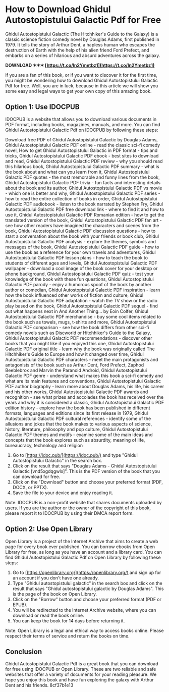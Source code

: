 # How to Download Ghidul Autostopistului Galactic Pdf for Free
 
Ghidul Autostopistului Galactic (The Hitchhiker's Guide to the Galaxy) is a classic science fiction comedy novel by Douglas Adams, first published in 1979. It tells the story of Arthur Dent, a hapless human who escapes the destruction of Earth with the help of his alien friend Ford Prefect, and embarks on a series of hilarious and absurd adventures across the galaxy.
 
**DOWNLOAD ✶✶✶ [https://t.co/ln2Ymetbz1](https://t.co/ln2Ymetbz1)**


 
If you are a fan of this book, or if you want to discover it for the first time, you might be wondering how to download Ghidul Autostopistului Galactic Pdf for free. Well, you are in luck, because in this article we will show you some easy and legal ways to get your own copy of this amazing book.
 
## Option 1: Use IDOCPUB
 
IDOCPUB is a website that allows you to download various documents in PDF format, including books, magazines, manuals, and more. You can find Ghidul Autostopistului Galactic Pdf on IDOCPUB by following these steps:
 
Download free PDF of Ghidul Autostopistului Galactic by Douglas Adams,  Ghidul Autostopistului Galactic PDF online - read the classic sci-fi comedy novel,  How to get Ghidul Autostopistului Galactic in PDF format - tips and tricks,  Ghidul Autostopistului Galactic PDF ebook - best sites to download and read,  Ghidul Autostopistului Galactic PDF review - why you should read this hilarious book,  Ghidul Autostopistului Galactic PDF summary - what is the book about and what can you learn from it,  Ghidul Autostopistului Galactic PDF quotes - the most memorable and funny lines from the book,  Ghidul Autostopistului Galactic PDF trivia - fun facts and interesting details about the book and its author,  Ghidul Autostopistului Galactic PDF vs movie - which one is better and why,  Ghidul Autostopistului Galactic PDF series - how to read the entire collection of books in order,  Ghidul Autostopistului Galactic PDF audiobook - listen to the book narrated by Stephen Fry,  Ghidul Autostopistului Galactic PDF free download link - where to find it and how to use it,  Ghidul Autostopistului Galactic PDF Romanian edition - how to get the translated version of the book,  Ghidul Autostopistului Galactic PDF fan art - see how other readers have imagined the characters and scenes from the book,  Ghidul Autostopistului Galactic PDF discussion questions - how to start a conversation about the book with your friends or book club,  Ghidul Autostopistului Galactic PDF analysis - explore the themes, symbols and messages of the book,  Ghidul Autostopistului Galactic PDF guide - how to use the book as a reference for your own travels and adventures,  Ghidul Autostopistului Galactic PDF lesson plans - how to teach the book to students of different ages and levels,  Ghidul Autostopistului Galactic PDF wallpaper - download a cool image of the book cover for your desktop or phone background,  Ghidul Autostopistului Galactic PDF quiz - test your knowledge of the book with these fun questions,  Ghidul Autostopistului Galactic PDF parody - enjoy a humorous spoof of the book by another author or comedian,  Ghidul Autostopistului Galactic PDF inspiration - learn how the book influenced other works of fiction and culture,  Ghidul Autostopistului Galactic PDF adaptation - watch the TV show or the radio play based on the book,  Ghidul Autostopistului Galactic PDF sequel - find out what happens next in And Another Thing... by Eoin Colfer,  Ghidul Autostopistului Galactic PDF merchandise - buy some cool items related to the book such as towels, mugs, t-shirts and more,  Ghidul Autostopistului Galactic PDF comparison - see how the book differs from other sci-fi comedy novels such as Discworld or Hitchhiker's Guide to the Galaxy,  Ghidul Autostopistului Galactic PDF recommendations - discover other books that you might like if you enjoyed this one,  Ghidul Autostopistului Galactic PDF original title - learn why the book was originally called The Hitchhiker's Guide to Europe and how it changed over time,  Ghidul Autostopistului Galactic PDF characters - meet the main protagonists and antagonists of the book such as Arthur Dent, Ford Prefect, Zaphod Beeblebrox and Marvin the Paranoid Android,  Ghidul Autostopistului Galactic PDF genre - understand what makes this book a sci-fi comedy and what are its main features and conventions,  Ghidul Autostopistului Galactic PDF author biography - learn more about Douglas Adams, his life, his career and his other works,  Ghidul Autostopistului Galactic PDF awards and recognition - see what prizes and accolades the book has received over the years and why it is considered a classic,  Ghidul Autostopistului Galactic PDF edition history - explore how the book has been published in different formats, languages and editions since its first release in 1979,  Ghidul Autostopistului Galactic PDF cultural references - identify some of the allusions and jokes that the book makes to various aspects of science, history, literature, philosophy and pop culture,  Ghidul Autostopistului Galactic PDF themes and motifs - examine some of the main ideas and concepts that the book explores such as absurdity, meaning of life, bureaucracy, technology and religion
 
1. Go to [https://idoc.pub/](https://idoc.pub/) and type "Ghidul Autostopistului Galactic" in the search box.
2. Click on the result that says "Douglas Adams - Ghidul Autostopistului Galactic [vnd5xgdqgwlx]". This is the PDF version of the book that you can download for free.
3. Click on the "Download" button and choose your preferred format (PDF, DOCX, or PPTX).
4. Save the file to your device and enjoy reading it.

Note: IDOCPUB is a non-profit website that shares documents uploaded by users. If you are the author or the owner of the copyright of this book, please report it to IDOCPUB by using their DMCA report form.
 
## Option 2: Use Open Library
 
Open Library is a project of the Internet Archive that aims to create a web page for every book ever published. You can borrow ebooks from Open Library for free, as long as you have an account and a library card. You can find Ghidul Autostopistului Galactic Pdf on Open Library by following these steps:

1. Go to [https://openlibrary.org/](https://openlibrary.org/) and sign up for an account if you don't have one already.
2. Type "Ghidul autostopistului galactic" in the search box and click on the result that says "Ghidul autostopistului galactic by Douglas Adams". This is the page of the book on Open Library.
3. Click on the "Borrow" button and choose your preferred format (PDF or EPUB).
4. You will be redirected to the Internet Archive website, where you can download or read the book online.
5. You can keep the book for 14 days before returning it.

Note: Open Library is a legal and ethical way to access books online. Please respect their terms of service and return the books on time.
 
## Conclusion
 
Ghidul Autostopistului Galactic Pdf is a great book that you can download for free using IDOCPUB or Open Library. These are two reliable and safe websites that offer a variety of documents for your reading pleasure. We hope you enjoy this book and have fun exploring the galaxy with Arthur Dent and his friends.
 8cf37b1e13
 

